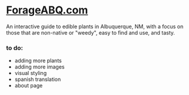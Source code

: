 # [ForageABQ.com](https://forageabq.com/)

An interactive guide to edible plants in Albuquerque, NM, with a focus on those that are non-native or "weedy", easy to find and use, and tasty.

### to do:

- adding more plants
- adding more images
- visual styling
- spanish translation
- about page

